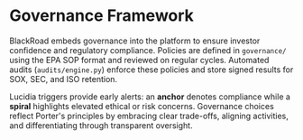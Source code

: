 # Governance Framework

BlackRoad embeds governance into the platform to ensure investor confidence and regulatory compliance. Policies are defined in `governance/` using the EPA SOP format and reviewed on regular cycles. Automated audits (`audits/engine.py`) enforce these policies and store signed results for SOX, SEC, and ISO retention.

Lucidia triggers provide early alerts: an **anchor** denotes compliance while a **spiral** highlights elevated ethical or risk concerns. Governance choices reflect Porter's principles by embracing clear trade-offs, aligning activities, and differentiating through transparent oversight.
